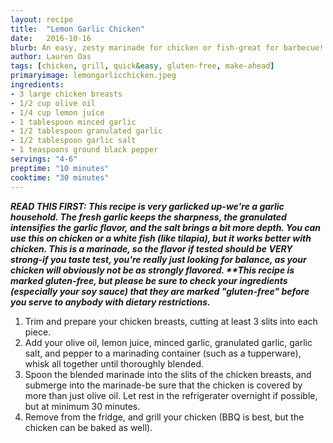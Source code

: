 ```yaml
---
layout: recipe
title:  "Lemon Garlic Chicken"
date:   2016-10-16
blurb: An easy, zesty marinade for chicken or fish-great for barbecue!
author: Lauren Oas
tags: [chicken, grill, quick&easy, gluten-free, make-ahead]
primaryimage: lemongarlicchicken.jpeg
ingredients:
- 3 large chicken breasts 
- 1/2 cup olive oil
- 1/4 cup lemon juice
- 1 tablespoon minced garlic
- 1/2 tablespoon granulated garlic
- 1/2 tablespoon garlic salt
- 1 teaspoons ground black pepper
servings: "4-6"
preptime: "10 minutes"
cooktime: "30 minutes"
---
```

<b><em>READ THIS FIRST: This recipe is very garlicked up-we're a garlic household. The fresh garlic keeps the sharpness, the granulated intensifies the garlic flavor, and the salt brings a bit more depth. You can use this on chicken or a white fish (like tilapia), but it works better with chicken. This is a marinade, so the flavor if tested should be VERY strong-if you taste test, you're really just looking for balance, as your chicken will obviously not be as strongly flavored. **This recipe is marked gluten-free, but please be sure to check your ingredients (especially your soy sauce) that they are marked "gluten-free" before you serve to anybody with dietary restrictions. </em></b>

1. Trim and prepare your chicken breasts, cutting at least 3 slits into each piece.
2. Add your olive oil, lemon juice, minced garlic, granulated garlic, garlic salt, and pepper to a marinading container (such as a tupperware), whisk all together until thoroughly blended.
3. Spoon the blended marinade into the slits of the chicken breasts, and submerge into the marinade-be sure that the chicken is covered by more than just olive oil. Let rest in the refrigerater overnight if possible, but at minimum 30 minutes.
4. Remove from the fridge, and grill your chicken (BBQ is best, but the chicken can be baked as well).